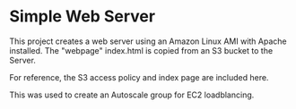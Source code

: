 # Simple Web Server

This project creates a web server using an Amazon Linux AMI with Apache installed.
The "webpage" index.html is copied from an S3 bucket to the Server.

For reference, the S3 access policy and index page are included here.

This was used to create an Autoscale group for EC2 loadblancing. 